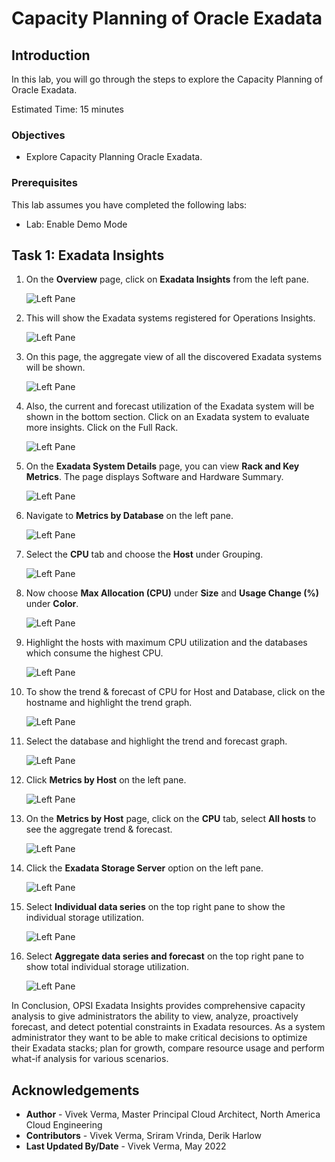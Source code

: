 # Capacity Planning of Oracle Exadata

## Introduction

In this lab, you will go through the steps to explore the Capacity Planning of Oracle Exadata.

Estimated Time: 15 minutes

### Objectives

-   Explore Capacity Planning Oracle Exadata.

### Prerequisites

This lab assumes you have completed the following labs:
* Lab: Enable Demo Mode

## Task 1: Exadata Insights

1.  On the **Overview** page, click on **Exadata Insights** from the left pane.

      ![Left Pane](./images/exadata-insights-ocw.png " ")

2.  This will show the Exadata systems registered for Operations Insights.

      ![Left Pane](./images/exadata-systems-ocw.png " ")

3.  On this page, the aggregate view of all the discovered Exadata systems will be shown.

      ![Left Pane](./images/aggregate-view-ocw.png " ")

4.  Also, the current and forecast utilization of the Exadata system will be shown in the bottom section. Click on an Exadata system to evaluate more insights. Click on the Full Rack.

      ![Left Pane](./images/current-forecast-ocw.png " ")

5.  On the **Exadata System Details** page, you can view **Rack and Key Metrics**. The page displays Software and Hardware Summary.

      ![Left Pane](./images/rack-and-key-metrics-ocw.png " ")

6.  Navigate to **Metrics by Database** on the left pane.

      ![Left Pane](./images/metrics-by-database-ocw.png " ")

7.  Select the **CPU** tab and choose the **Host** under Grouping.

      ![Left Pane](./images/metrics-by-database-host-ocw.png " ")

8.  Now choose **Max Allocation (CPU)** under **Size** and **Usage Change (%)** under **Color**.

      ![Left Pane](./images/max-allocation-usage-change.png " ")

9.  Highlight the hosts with maximum CPU utilization and the databases which consume the highest CPU.

      ![Left Pane](./images/max-cpu-max-database.png " ")

10.  To show the trend & forecast of CPU for Host and Database, click on the hostname and highlight the trend graph.

      ![Left Pane](./images/trend-host-cpu.png " ")

11.  Select the database and highlight the trend and forecast graph.

      ![Left Pane](./images/trend-host-database.png " ")

12.  Click **Metrics by Host** on the left pane.

      ![Left Pane](./images/metrics-by-host.png " ")

13.  On the **Metrics by Host** page, click on the **CPU** tab, select **All hosts** to see the aggregate trend & forecast. 

      ![Left Pane](./images/cpu-all-hosts.png " ")

14.  Click the **Exadata Storage Server** option on the left pane.

      ![Left Pane](./images/exadata-storage-server.png " ")

15. Select **Individual data series** on the top right pane to show the individual storage utilization.

      ![Left Pane](./images/exadata-storage-server1.png " ")

16. Select **Aggregate data series and forecast** on the top right pane to show total individual storage utilization.

      ![Left Pane](./images/exadata-storage-server2.png " ")

In Conclusion, OPSI Exadata Insights provides comprehensive capacity analysis to give administrators the ability to view, analyze, proactively forecast, and detect potential constraints in Exadata resources. As a system administrator they want to be able to make critical decisions to optimize their Exadata stacks; plan for growth, compare resource usage and perform what-if analysis for various scenarios.


## Acknowledgements

- **Author** - Vivek Verma, Master Principal Cloud Architect, North America Cloud Engineering
- **Contributors** - Vivek Verma, Sriram Vrinda, Derik Harlow
- **Last Updated By/Date** - Vivek Verma, May 2022